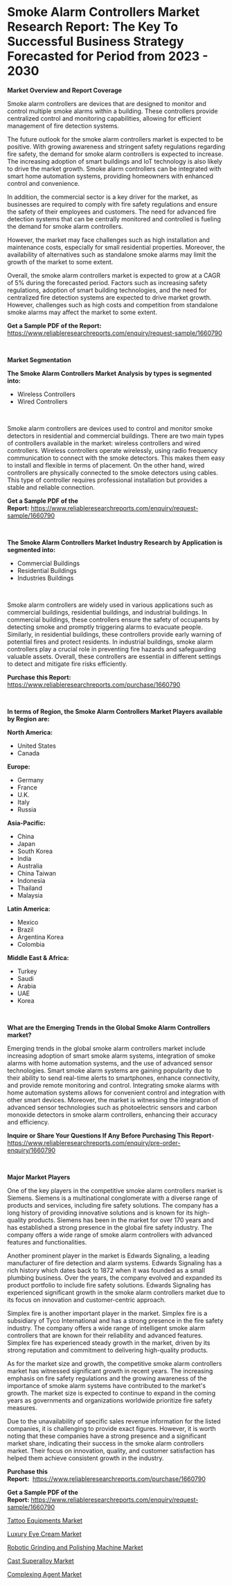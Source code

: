 <p><h1>Smoke Alarm Controllers Market Research Report: The Key To Successful Business Strategy Forecasted for Period from 2023 - 2030</h1></p><p><strong>Market Overview and Report Coverage</strong></p>
<p><p>Smoke alarm controllers are devices that are designed to monitor and control multiple smoke alarms within a building. These controllers provide centralized control and monitoring capabilities, allowing for efficient management of fire detection systems.</p><p>The future outlook for the smoke alarm controllers market is expected to be positive. With growing awareness and stringent safety regulations regarding fire safety, the demand for smoke alarm controllers is expected to increase. The increasing adoption of smart buildings and IoT technology is also likely to drive the market growth. Smoke alarm controllers can be integrated with smart home automation systems, providing homeowners with enhanced control and convenience.</p><p>In addition, the commercial sector is a key driver for the market, as businesses are required to comply with fire safety regulations and ensure the safety of their employees and customers. The need for advanced fire detection systems that can be centrally monitored and controlled is fueling the demand for smoke alarm controllers.</p><p>However, the market may face challenges such as high installation and maintenance costs, especially for small residential properties. Moreover, the availability of alternatives such as standalone smoke alarms may limit the growth of the market to some extent.</p><p>Overall, the smoke alarm controllers market is expected to grow at a CAGR of 5% during the forecasted period. Factors such as increasing safety regulations, adoption of smart building technologies, and the need for centralized fire detection systems are expected to drive market growth. However, challenges such as high costs and competition from standalone smoke alarms may affect the market to some extent.</p></p>
<p><strong>Get a Sample PDF of the Report:</strong> <a href="https://www.reliableresearchreports.com/enquiry/request-sample/1660790">https://www.reliableresearchreports.com/enquiry/request-sample/1660790</a></p>
<p>&nbsp;</p>
<p><strong>Market Segmentation</strong></p>
<p><strong>The Smoke Alarm Controllers Market Analysis by types is segmented into:</strong></p>
<p><ul><li>Wireless Controllers</li><li>Wired Controllers</li></ul></p>
<p>&nbsp;</p>
<p><p>Smoke alarm controllers are devices used to control and monitor smoke detectors in residential and commercial buildings. There are two main types of controllers available in the market: wireless controllers and wired controllers. Wireless controllers operate wirelessly, using radio frequency communication to connect with the smoke detectors. This makes them easy to install and flexible in terms of placement. On the other hand, wired controllers are physically connected to the smoke detectors using cables. This type of controller requires professional installation but provides a stable and reliable connection.</p></p>
<p><strong>Get a Sample PDF of the Report:</strong>&nbsp;<a href="https://www.reliableresearchreports.com/enquiry/request-sample/1660790">https://www.reliableresearchreports.com/enquiry/request-sample/1660790</a></p>
<p>&nbsp;</p>
<p><strong>The Smoke Alarm Controllers Market Industry Research by Application is segmented into:</strong></p>
<p><ul><li>Commercial Buildings</li><li>Residential Buildings</li><li>Industries Buildings</li></ul></p>
<p>&nbsp;</p>
<p><p>Smoke alarm controllers are widely used in various applications such as commercial buildings, residential buildings, and industrial buildings. In commercial buildings, these controllers ensure the safety of occupants by detecting smoke and promptly triggering alarms to evacuate people. Similarly, in residential buildings, these controllers provide early warning of potential fires and protect residents. In industrial buildings, smoke alarm controllers play a crucial role in preventing fire hazards and safeguarding valuable assets. Overall, these controllers are essential in different settings to detect and mitigate fire risks efficiently.</p></p>
<p><strong>Purchase this Report:</strong>&nbsp; <a href="https://www.reliableresearchreports.com/purchase/1660790">https://www.reliableresearchreports.com/purchase/1660790</a></p>
<p>&nbsp;</p>
<p><strong>In terms of Region, the Smoke Alarm Controllers Market Players available by Region are:</strong></p>
<p>
    <p> <strong> North America: </strong>
        <ul>
            <li>United States</li>
            <li>Canada</li>
        </ul>
        </p> 
    <p> <strong> Europe: </strong>
        <ul>
            <li>Germany</li>
            <li>France</li>
            <li>U.K.</li>
            <li>Italy</li>
            <li>Russia</li>
        </ul>
        </p> 
    <p> <strong> Asia-Pacific: </strong>
        <ul>
            <li>China</li>
            <li>Japan</li>
            <li>South Korea</li>
            <li>India</li>
            <li>Australia</li>
            <li>China Taiwan</li>
            <li>Indonesia</li>
            <li>Thailand</li>
            <li>Malaysia</li>
        </ul>
        </p> 
    <p> <strong> Latin America: </strong>
        <ul>
            <li>Mexico</li>
            <li>Brazil</li>
            <li>Argentina Korea</li>
            <li>Colombia</li>
        </ul>
        </p> 
    <p> <strong> Middle East & Africa: </strong>
        <ul>
            <li>Turkey</li>
            <li>Saudi</li>
            <li>Arabia</li>
            <li>UAE</li>
            <li>Korea</li>
        </ul>
    </p>
    </p>
<p>&nbsp;</p>
<p><strong>What are the Emerging Trends in the Global Smoke Alarm Controllers market?</strong></p>
<p><p>Emerging trends in the global smoke alarm controllers market include increasing adoption of smart smoke alarm systems, integration of smoke alarms with home automation systems, and the use of advanced sensor technologies. Smart smoke alarm systems are gaining popularity due to their ability to send real-time alerts to smartphones, enhance connectivity, and provide remote monitoring and control. Integrating smoke alarms with home automation systems allows for convenient control and integration with other smart devices. Moreover, the market is witnessing the integration of advanced sensor technologies such as photoelectric sensors and carbon monoxide detectors in smoke alarm controllers, enhancing their accuracy and efficiency.</p></p>
<p><strong>Inquire or Share Your Questions If Any Before Purchasing This Report</strong>- <a href="https://www.reliableresearchreports.com/enquiry/pre-order-enquiry/1660790">https://www.reliableresearchreports.com/enquiry/pre-order-enquiry/1660790</a></p>
<p>&nbsp;</p>
<p><strong>Major Market Players</strong></p>
<p><p>One of the key players in the competitive smoke alarm controllers market is Siemens. Siemens is a multinational conglomerate with a diverse range of products and services, including fire safety solutions. The company has a long history of providing innovative solutions and is known for its high-quality products. Siemens has been in the market for over 170 years and has established a strong presence in the global fire safety industry. The company offers a wide range of smoke alarm controllers with advanced features and functionalities.</p><p>Another prominent player in the market is Edwards Signaling, a leading manufacturer of fire detection and alarm systems. Edwards Signaling has a rich history which dates back to 1872 when it was founded as a small plumbing business. Over the years, the company evolved and expanded its product portfolio to include fire safety solutions. Edwards Signaling has experienced significant growth in the smoke alarm controllers market due to its focus on innovation and customer-centric approach.</p><p>Simplex fire is another important player in the market. Simplex fire is a subsidiary of Tyco International and has a strong presence in the fire safety industry. The company offers a wide range of intelligent smoke alarm controllers that are known for their reliability and advanced features. Simplex fire has experienced steady growth in the market, driven by its strong reputation and commitment to delivering high-quality products.</p><p>As for the market size and growth, the competitive smoke alarm controllers market has witnessed significant growth in recent years. The increasing emphasis on fire safety regulations and the growing awareness of the importance of smoke alarm systems have contributed to the market's growth. The market size is expected to continue to expand in the coming years as governments and organizations worldwide prioritize fire safety measures.</p><p>Due to the unavailability of specific sales revenue information for the listed companies, it is challenging to provide exact figures. However, it is worth noting that these companies have a strong presence and a significant market share, indicating their success in the smoke alarm controllers market. Their focus on innovation, quality, and customer satisfaction has helped them achieve consistent growth in the industry.</p></p>
<p><strong>Purchase this Report:</strong>&nbsp;&nbsp;<a href="https://www.reliableresearchreports.com/purchase/1660790">https://www.reliableresearchreports.com/purchase/1660790</a></p>
<p></p>
<p><strong>Get a Sample PDF of the Report:</strong>&nbsp;<a href="https://www.reliableresearchreports.com/enquiry/request-sample/1660790">https://www.reliableresearchreports.com/enquiry/request-sample/1660790</a></p>
<p><p><a href="https://www.linkedin.com/pulse/tattoo-equipments-market-insights-players-forecast-till-3bdge/">Tattoo Equipments Market</a></p><p><a href="https://www.linkedin.com/pulse/luxury-eye-cream-market-size-growth-forecast-from-2023-2030-j6yte/">Luxury Eye Cream Market</a></p><p><a href="https://github.com/PeterParrish5/Market-Research-Report-List-1/blob/main/robotic-grinding-and-polishing-machine-market.md">Robotic Grinding and Polishing Machine Market</a></p><p><a href="https://medium.com/@theomorar2000/cast-superalloy-market-insight-market-trends-growth-forecasted-from-2023-to-2030-9fd14b54abc7">Cast Superalloy Market</a></p><p><a href="https://medium.com/@tonikuhic/complexing-agent-nbsp-market-focuses-on-market-share-size-and-projected-forecast-till-2030-d0af6dcfb2f7">Complexing Agent Market</a></p></p>